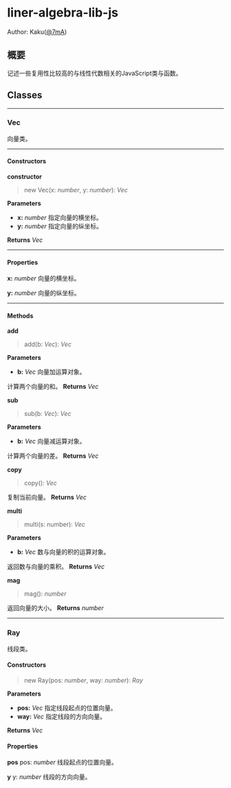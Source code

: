 # liner-algebra-lib-js
Author: Kaku([@7mA](https://github.com/7mA))

## 概要
记述一些复用性比较高的与线性代数相关的JavaScript类与函数。

## Classes

---

### Vec
向量类。

---

#### Constructors

**constructor**

> new Vec(x: *number*, y: *number*): *Vec*

**Parameters**
- **x:** *number*
指定向量的横坐标。
- **y:** *number*
指定向量的纵坐标。

**Returns** *Vec*

---

#### Properties

**x:** *number*
向量的横坐标。

**y:** *number*
向量的纵坐标。

---

#### Methods

**add**

> add(b: *Vec*): *Vec*

**Parameters**
- **b:** *Vec*
向量加运算对象。

计算两个向量的和。
**Returns** *Vec*


**sub**

> sub(b: *Vec*): *Vec*

**Parameters**
- **b:** *Vec*
向量减运算对象。

计算两个向量的差。
**Returns** *Vec*


**copy**

> copy(): *Vec*

复制当前向量。
**Returns** *Vec*


**multi**

> multi(s: number): *Vec*

**Parameters**
- **b:** *Vec*
数与向量的积的运算对象。

返回数与向量的乘积。
**Returns** *Vec*


**mag**

> mag(): *number*

返回向量的大小。
**Returns** *number*

---

### Ray
线段类。

#### Constructors

> new Ray(pos: *number*, way: *number*): *Ray*

**Parameters**
- **pos:** *Vec*
指定线段起点的位置向量。
- **way:** *Vec*
指定线段的方向向量。

**Returns** *Vec*

#### Properties

**pos**
pos: *number*
线段起点的位置向量。

**y**
y: *number*
线段的方向向量。
